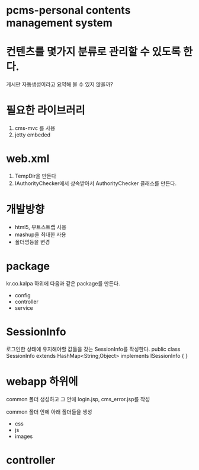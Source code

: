 # pcms-personal contents management system

# 컨텐츠를 몇가지 분류로 관리할 수 있도록 한다.
게시판 자동생성이라고 요약해 볼 수 있지 않을까?

# 필요한 라이브러리
1. cms-mvc 를 사용
2. jetty embeded

# web.xml
1. TempDir을 만든다
2. IAuthorityChecker에서 상속받아서 AuthorityChecker 클래스를 만든다.

# 개발방향
* html5, 부트스트랩 사용
* mashup을 최대한 사용
* 폴더명등을 변경
 
# package
kr.co.kalpa 하위에 다음과 같은 package를 만든다.

* config
* controller
* service

# SessionInfo
로그인한 상태에 유지해야할 값들을 갖는 SessionInfo를 작성한다.
public class SessionInfo extends HashMap<String,Object> implements ISessionInfo {
}

# webapp 하위에
common 폴더 생성하고 그 안에 login.jsp, cms_error.jsp를 작성

common 폴더 안에 아래 폴더들을 생성

* css
* js
* images

# controller
